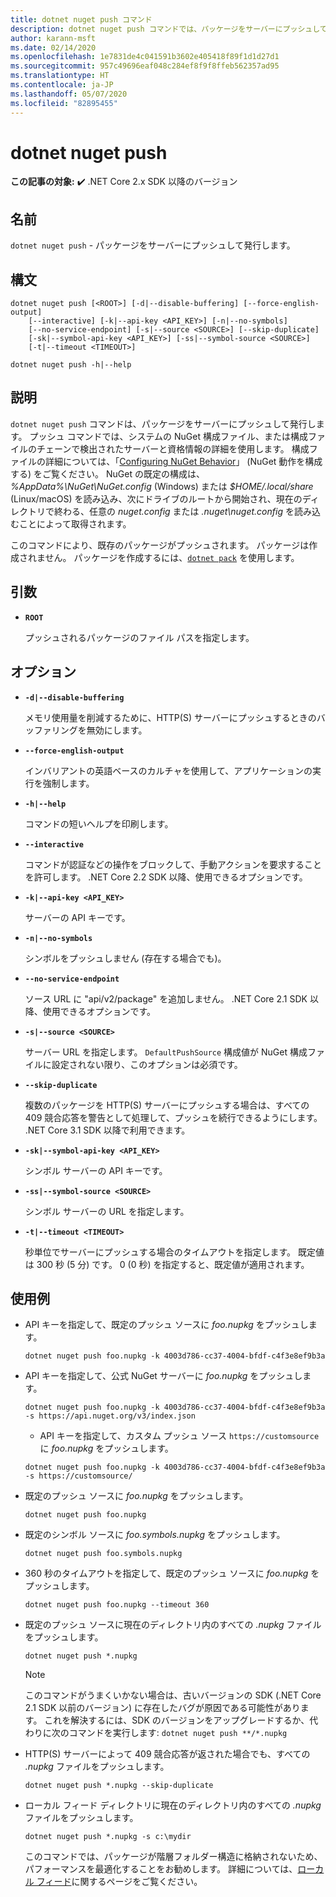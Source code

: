 ```yaml
---
title: dotnet nuget push コマンド
description: dotnet nuget push コマンドでは、パッケージをサーバーにプッシュして発行します。
author: karann-msft
ms.date: 02/14/2020
ms.openlocfilehash: 1e7831de4c041591b3602e405418f89f1d1d27d1
ms.sourcegitcommit: 957c49696eaf048c284ef8f9f8ffeb562357ad95
ms.translationtype: HT
ms.contentlocale: ja-JP
ms.lasthandoff: 05/07/2020
ms.locfileid: "82895455"
---
```

# <a name="dotnet-nuget-push"></a>dotnet nuget push

**この記事の対象:** ✔️ .NET Core 2.x SDK 以降のバージョン

## <a name="name"></a>名前

`dotnet nuget push` - パッケージをサーバーにプッシュして発行します。

## <a name="synopsis"></a>構文

```dotnetcli
dotnet nuget push [<ROOT>] [-d|--disable-buffering] [--force-english-output]
    [--interactive] [-k|--api-key <API_KEY>] [-n|--no-symbols]
    [--no-service-endpoint] [-s|--source <SOURCE>] [--skip-duplicate]
    [-sk|--symbol-api-key <API_KEY>] [-ss|--symbol-source <SOURCE>]
    [-t|--timeout <TIMEOUT>]

dotnet nuget push -h|--help
```

## <a name="description"></a>説明

`dotnet nuget push` コマンドは、パッケージをサーバーにプッシュして発行します。 プッシュ コマンドでは、システムの NuGet 構成ファイル、または構成ファイルのチェーンで検出されたサーバーと資格情報の詳細を使用します。 構成ファイルの詳細については、「[Configuring NuGet Behavior](/nuget/consume-packages/configuring-nuget-behavior)」 (NuGet 動作を構成する) をご覧ください。 NuGet の既定の構成は、 *%AppData%\NuGet\NuGet.config* (Windows) または *$HOME/.local/share* (Linux/macOS) を読み込み、次にドライブのルートから開始され、現在のディレクトリで終わる、任意の *nuget.config* または *.nuget\nuget.config* を読み込むことによって取得されます。

このコマンドにより、既存のパッケージがプッシュされます。 パッケージは作成されません。 パッケージを作成するには、[`dotnet pack`](dotnet-pack.md) を使用します。

## <a name="arguments"></a>引数

- **`ROOT`**

  プッシュされるパッケージのファイル パスを指定します。

## <a name="options"></a>オプション

- **`-d|--disable-buffering`**

  メモリ使用量を削減するために、HTTP(S) サーバーにプッシュするときのバッファリングを無効にします。

- **`--force-english-output`**

  インバリアントの英語ベースのカルチャを使用して、アプリケーションの実行を強制します。

- **`-h|--help`**

  コマンドの短いヘルプを印刷します。

- **`--interactive`**

  コマンドが認証などの操作をブロックして、手動アクションを要求することを許可します。 .NET Core 2.2 SDK 以降、使用できるオプションです。

- **`-k|--api-key <API_KEY>`**

  サーバーの API キーです。

- **`-n|--no-symbols`**

  シンボルをプッシュしません (存在する場合でも)。

- **`--no-service-endpoint`**

  ソース URL に "api/v2/package" を追加しません。 .NET Core 2.1 SDK 以降、使用できるオプションです。

- **`-s|--source <SOURCE>`**

  サーバー URL を指定します。 `DefaultPushSource` 構成値が NuGet 構成ファイルに設定されない限り、このオプションは必須です。

- **`--skip-duplicate`**

  複数のパッケージを HTTP(S) サーバーにプッシュする場合は、すべての 409 競合応答を警告として処理して、プッシュを続行できるようにします。 .NET Core 3.1 SDK 以降で利用できます。

- **`-sk|--symbol-api-key <API_KEY>`**

  シンボル サーバーの API キーです。

- **`-ss|--symbol-source <SOURCE>`**

  シンボル サーバーの URL を指定します。

- **`-t|--timeout <TIMEOUT>`**

  秒単位でサーバーにプッシュする場合のタイムアウトを指定します。 既定値は 300 秒 (5 分) です。 0 (0 秒) を指定すると、既定値が適用されます。

## <a name="examples"></a>使用例

- API キーを指定して、既定のプッシュ ソースに *foo.nupkg* をプッシュします。

  ```dotnetcli
  dotnet nuget push foo.nupkg -k 4003d786-cc37-4004-bfdf-c4f3e8ef9b3a
  ```

- API キーを指定して、公式 NuGet サーバーに *foo.nupkg* をプッシュします。

  ```dotnetcli
  dotnet nuget push foo.nupkg -k 4003d786-cc37-4004-bfdf-c4f3e8ef9b3a -s https://api.nuget.org/v3/index.json
  ```
  
  * API キーを指定して、カスタム プッシュ ソース `https://customsource` に *foo.nupkg* をプッシュします。

  ```dotnetcli
  dotnet nuget push foo.nupkg -k 4003d786-cc37-4004-bfdf-c4f3e8ef9b3a -s https://customsource/
  ```

- 既定のプッシュ ソースに *foo.nupkg* をプッシュします。

  ```dotnetcli
  dotnet nuget push foo.nupkg
  ```

- 既定のシンボル ソースに *foo.symbols.nupkg* をプッシュします。

  ```dotnetcli
  dotnet nuget push foo.symbols.nupkg
  ```

- 360 秒のタイムアウトを指定して、既定のプッシュ ソースに *foo.nupkg* をプッシュします。

  ```dotnetcli
  dotnet nuget push foo.nupkg --timeout 360
  ```

- 既定のプッシュ ソースに現在のディレクトリ内のすべての *.nupkg* ファイルをプッシュします。

  ```dotnetcli
  dotnet nuget push *.nupkg
  ```

  > [!NOTE]
  > このコマンドがうまくいかない場合は、古いバージョンの SDK (.NET Core 2.1 SDK 以前のバージョン) に存在したバグが原因である可能性があります。
  > これを解決するには、SDK のバージョンをアップグレードするか、代わりに次のコマンドを実行します: `dotnet nuget push **/*.nupkg`

- HTTP(S) サーバーによって 409 競合応答が返された場合でも、すべての *.nupkg* ファイルをプッシュします。

  ```dotnetcli
  dotnet nuget push *.nupkg --skip-duplicate
  ```

- ローカル フィード ディレクトリに現在のディレクトリ内のすべての *.nupkg* ファイルをプッシュします。

  ```dotnetcli
  dotnet nuget push *.nupkg -s c:\mydir
  ```

  このコマンドでは、パッケージが階層フォルダー構造に格納されないため、パフォーマンスを最適化することをお勧めします。 詳細については、[ローカル フィード](/nuget/hosting-packages/local-feeds)に関するページをご覧ください。  
